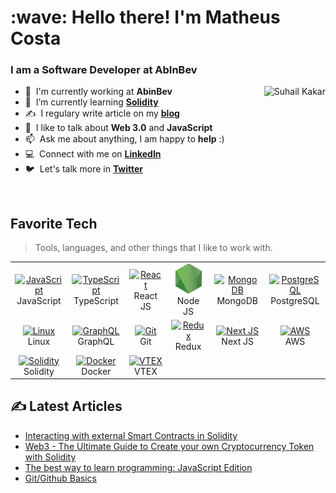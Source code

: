 
<h1 align="left" id="suhailkakar-title">:wave: Hello there! I'm Matheus Costa</h1>
<h3 align="left">I am a Software Developer at AbInBev </h3>


<a href="#suhailkakar-title">
  <img src="https://github-readme-stats.vercel.app/api?username=costamatheus97&show_icons=true&theme=react&count_private=true&include_all_commits=true" alt="Suhail Kakar" align="right" />
</a>

- :office: &nbsp;I'm currently working at **AbinBev**
- :seedling: &nbsp;I’m currently learning **[Solidity](https://docs.soliditylang.org/en/v0.8.11/)**
- :writing_hand: &nbsp;I regulary write article on my **[blog]**
- :speech_balloon: &nbsp;I like to talk about **Web 3.0** and **JavaScript**
- :mailbox: &nbsp;Ask me about anything, I am happy to **help** :)
- :computer: &nbsp;Connect with me on **[LinkedIn](https://www.linkedin.com/in/costamatheus97/)**
- :bird: &nbsp;Let's talk more in **[Twitter](https://twitter.com/txpsss)**

<br>

<h2 align="left" id="matheus-tech">Favorite Tech</h2>

> Tools, languages, and other things that I like to work with.

<table align="center">
  <tr>
    <td align="center" width="96">
      <a href="#matheus-tech">
        <img src="https://upload.wikimedia.org/wikipedia/commons/thumb/9/99/Unofficial_JavaScript_logo_2.svg/1024px-Unofficial_JavaScript_logo_2.svg.png" width="48" height="48" alt="JavaScript" />
      </a>
      <br>JavaScript
    </td>
    <td align="center" width="96">
      <a href="#matheus-tech">
        <img src="https://upload.wikimedia.org/wikipedia/commons/thumb/4/4c/Typescript_logo_2020.svg/1200px-Typescript_logo_2020.svg.png" width="48" height="48" alt="TypeScript" />
      </a>
      <br>TypeScript
    </td>
    <td align="center" width="96">
      <a href="#matheus-tech">
        <img src="https://brandlogos.net/wp-content/uploads/2020/09/react-logo.png" width="48" height="48" alt="React" />
      </a>
      <br>React JS
    </td>
    <td align="center" width="96">
      <a href="#matheus-tech">
        <img src="https://raw.githubusercontent.com/github/explore/80688e429a7d4ef2fca1e82350fe8e3517d3494d/topics/nodejs/nodejs.png" width="48" height="48" alt="Node JS" />
      </a>
      <br>Node JS
    </td>
     <td align="center" width="96"> 
      <a href="#matheus-tech" >
        <img src="https://i.ibb.co/QXHcMvM/58481021cef1014c0b5e494b.png" width="48" height="48" alt="Mongo DB" />
      </a>
      <br>MongoDB
    </td>
     <td align="center" width="96">
      <a href="#matheus-tech">
        <img src="https://upload.wikimedia.org/wikipedia/commons/thumb/2/29/Postgresql_elephant.svg/1200px-Postgresql_elephant.svg.png" width="45" height="45" alt="PostgreSQL" />
      </a>
      <br>PostgreSQL
    </td>
  </tr>
 
  <tr>
    <td align="center" width="96">
      <a href="#matheus-tech" >
        <img src="https://camo.githubusercontent.com/d7574156c7a1844d3c2907bae0e76254cca759290c08e08a6ef2bd7543c8c0ca/68747470733a2f2f692e6962622e636f2f737331374b47302f63376238313133323437666563643833626439623565643562643366333464352d72656d6f766562672d707265766965772e706e67" width="48" height="48" alt="Linux" />
      </a>
      <br>Linux
    </td>
    <td align="center" width="96">
      <a href="#matheus-tech" >
        <img src="https://upload.wikimedia.org/wikipedia/commons/thumb/1/17/GraphQL_Logo.svg/2048px-GraphQL_Logo.svg.png" width="48" height="48" alt="GraphQL" />
      </a>
      <br>GraphQL
    </td>
    <td align="center" width="96">
      <a href="#matheus-tech" >
        <img src="https://upload.wikimedia.org/wikipedia/commons/thumb/3/3f/Git_icon.svg/1200px-Git_icon.svg.png" width="48" height="48" alt="Git" />
      </a>
      <br>Git
    </td>
    <td align="center" width="96"> 
      <a href="#matheus-tech" >
        <img src="https://cdn.worldvectorlogo.com/logos/redux.svg" width="48" height="48" alt="Redux" />
      </a>
      <br>Redux
    </td>
      <td align="center" width="96"> 
      <a href="#matheus-tech" >
        <img src="https://raw.githubusercontent.com/samfromaway/samfromaway/master/.github/images/nextjs.png" width="48" height="48" alt="Next JS" />
      </a>
      <br>Next JS
    </td>
    <td align="center" width="96"> 
      <a href="#matheus-tech" >
        <img src="https://upload.wikimedia.org/wikipedia/commons/thumb/9/93/Amazon_Web_Services_Logo.svg/1920px-Amazon_Web_Services_Logo.svg.png" width="48" height="48" alt="AWS" />
      </a>
      <br>AWS
    </td>
  </tr>
  <tr>
  <td align="center" width="96"> 
      <a href="#matheus-tech" >
        <img src="https://solidity-portuguese.readthedocs.io/pt/latest/_images/logo.svg" width="48" height="48" alt="Solidity" />
      </a>
      <br>Solidity
    </td>
      <td align="center" width="96"> 
      <a href="#matheus-tech" >
        <img src="https://pbs.twimg.com/profile_images/1273307847103635465/lfVWBmiW_400x400.png" width="48" height="48" alt="Docker" />
      </a>
      <br>Docker
    </td>
      <td align="center" width="96"> 
      <a href="#matheus-tech" >
        <img src="https://avatars.githubusercontent.com/u/1288938?s=280&v=4" width="48" height="48" alt="VTEX" />
      </a>
      <br>VTEX
    </td>
  </tr>
</table>


<!-- [![My github activity graph](https://activity-graph.herokuapp.com/graph?username=costamatheus97&theme=react-dark)](https://github.com/costamatheus97)
 -->
  
  ## ✍️ Latest Articles 
<!-- BLOG-POST-LIST:START -->
- [Interacting with external Smart Contracts in Solidity](https://dev.to/costamatheus97/web3-how-tos-interacting-with-external-smart-contracts-in-solidity-3of1)
- [Web3 - The Ultimate Guide to Create your own Cryptocurrency Token with Solidity](https://dev.to/costamatheus97/web3-the-ultimate-guide-to-create-your-own-cryptocurrency-token-with-solidity-ne9)
- [The best way to learn programming: JavaScript Edition](https://dev.to/costamatheus97/the-best-way-to-learn-programming-javascript-edition-26m4)
- [Git/Github Basics](https://dev.to/costamatheus97/github-basics-2ic8)
<!-- BLOG-POST-LIST:END -->


[linkedin]: https://www.linkedin.com/in/costamatheus97 "LinkedIn"
[twitter]: https://twitter.com/txpsss "Twitter"
[blog]: http://dev.to/costamatheus97/ "Blog"


